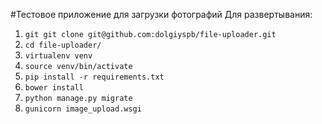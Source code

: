 #Тестовое приложение для загрузки фотографий
Для развертывания:

1. `git git clone git@github.com:dolgiyspb/file-uploader.git`
2. `cd file-uploader/`
2. `virtualenv venv`
3. `source venv/bin/activate`
4. `pip install -r requirements.txt`
4. `bower install`
4. `python manage.py migrate`
4. `gunicorn image_upload.wsgi`

